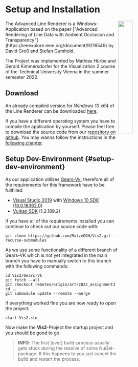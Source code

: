 # Setup and Installation
<img style="float: right; width: 30%;" src="img/screenshot1.png">
The Advanced Line Renderer is a Windows-Application based on the paper ["Advanced Rendering of Line Data with Ambient Occlusion and Transparency"](https://ieeexplore.ieee.org/document/9216549) by David Groß and Stefan Gumhold.

The Project was implemented by Mathias Hürbe and Gerald Kimmersdorfer for the Visualization 2 course of the Technical University Vienna in the summer semester 2022.

## Download
An already compiled version for *Windows 10 x64* of the Line Renderer can be downloaded [here](down/line_renderer_x64.zip).

If you have a different operating system you have to compile the application by yourself. Please feel free to download the source code from our [repository on github](https://github.com/MatzeOGH/Vis2.git). You may wanna follow the instructions in the [following chapter](#setup-dev-environment).


## Setup Dev-Environment {#setup-dev-environment}
As our application utilizes [Gears-Vk](https://github.com/cg-tuwien/Gears-Vk), therefore all of the requirements for this framework have to be fullfilled:

* [Visual Studio 2019](https://visualstudio.microsoft.com/de/downloads/) with [Windows 10 SDK (10.0.18362.0)](https://stackoverflow.com/questions/50590700/how-do-i-install-windows-10-sdk-for-use-with-visual-studio-2017)
* [Vulkan SDK](https://vulkan.lunarg.com/sdk/home) (1.2.189.2)

If you have all of the requirements installed you can continue to check out our source code with:
```
git clone https://github.com/MatzeOGH/Vis2.git --recurse-submodules 
```

As we use some functionality of a different branch of Gears-VK which is not yet integrated in the main branch you have to manually switch to this branch with the following commands:
```
cd Vis2/Gears-Vk
git fetch --all
git checkout remotes/origin/artr2022_assignment3
cd ..
git submodule update --remote --merge
```

If everything worked fine you are now ready to open the project:
```
start Vis2.sln
```

Now make the **Vis2**-Project the startup project and you should be good to go.
> **INFO**: The first (ever) build-process usually gets stuck during the resolve of some NuGet-package. If this happens to you just cancel the build and restart the process.